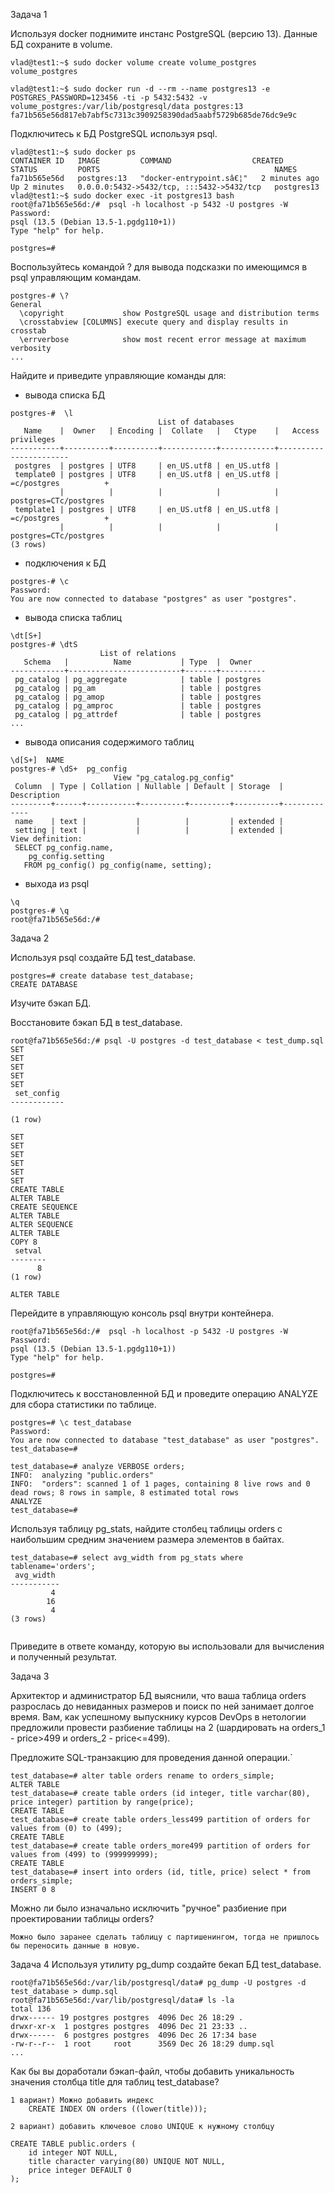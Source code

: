 Задача 1

Используя docker поднимите инстанс PostgreSQL (версию 13). Данные БД сохраните в volume.
```
vlad@test1:~$ sudo docker volume create volume_postgres
volume_postgres

vlad@test1:~$ sudo docker run -d --rm --name postgres13 -e POSTGRES_PASSWORD=123456 -ti -p 5432:5432 -v volume_postgres:/var/lib/postgresql/data postgres:13
fa71b565e56d817eb7abf5c7313c3909258390dad5aabf5729b685de76dc9e9c
```
Подключитесь к БД PostgreSQL используя psql.

```
vlad@test1:~$ sudo docker ps
CONTAINER ID   IMAGE         COMMAND                  CREATED         STATUS         PORTS                                       NAMES
fa71b565e56d   postgres:13   "docker-entrypoint.sâ€¦"   2 minutes ago   Up 2 minutes   0.0.0.0:5432->5432/tcp, :::5432->5432/tcp   postgres13
vlad@test1:~$ sudo docker exec -it postgres13 bash
root@fa71b565e56d:/#  psql -h localhost -p 5432 -U postgres -W
Password: 
psql (13.5 (Debian 13.5-1.pgdg110+1))
Type "help" for help.

postgres=#
```
Воспользуйтесь командой \? для вывода подсказки по имеющимся в psql управляющим командам.
```
postgres-# \?
General
  \copyright             show PostgreSQL usage and distribution terms
  \crosstabview [COLUMNS] execute query and display results in crosstab
  \errverbose            show most recent error message at maximum verbosity
...
```
Найдите и приведите управляющие команды для:

- вывода списка БД
```
postgres-#  \l
                                 List of databases
   Name    |  Owner   | Encoding |  Collate   |   Ctype    |   Access privileges   
-----------+----------+----------+------------+------------+-----------------------
 postgres  | postgres | UTF8     | en_US.utf8 | en_US.utf8 | 
 template0 | postgres | UTF8     | en_US.utf8 | en_US.utf8 | =c/postgres          +
           |          |          |            |            | postgres=CTc/postgres
 template1 | postgres | UTF8     | en_US.utf8 | en_US.utf8 | =c/postgres          +
           |          |          |            |            | postgres=CTc/postgres
(3 rows)
```
- подключения к БД
```
postgres-# \c
Password: 
You are now connected to database "postgres" as user "postgres".
```
- вывода списка таблиц
```
\dt[S+]
postgres-# \dtS
                    List of relations
   Schema   |          Name           | Type  |  Owner   
------------+-------------------------+-------+----------
 pg_catalog | pg_aggregate            | table | postgres
 pg_catalog | pg_am                   | table | postgres
 pg_catalog | pg_amop                 | table | postgres
 pg_catalog | pg_amproc               | table | postgres
 pg_catalog | pg_attrdef              | table | postgres
...

```
- вывода описания содержимого таблиц
```
\d[S+]  NAME  
postgres-# \dS+  pg_config
                       View "pg_catalog.pg_config"
 Column  | Type | Collation | Nullable | Default | Storage  | Description 
---------+------+-----------+----------+---------+----------+-------------
 name    | text |           |          |         | extended | 
 setting | text |           |          |         | extended | 
View definition:
 SELECT pg_config.name,
    pg_config.setting
   FROM pg_config() pg_config(name, setting);
```
- выхода из psql
```
\q
postgres-# \q
root@fa71b565e56d:/# 
```



Задача 2

Используя psql создайте БД test_database.
```
postgres=# create database test_database;
CREATE DATABASE
```
Изучите бэкап БД.

Восстановите бэкап БД в test_database.
```
root@fa71b565e56d:/# psql -U postgres -d test_database < test_dump.sql    
SET
SET
SET
SET
SET
 set_config 
------------
 
(1 row)

SET
SET
SET
SET
SET
SET
CREATE TABLE
ALTER TABLE
CREATE SEQUENCE
ALTER TABLE
ALTER SEQUENCE
ALTER TABLE
COPY 8
 setval 
--------
      8
(1 row)

ALTER TABLE
```

Перейдите в управляющую консоль psql внутри контейнера.
```
root@fa71b565e56d:/#  psql -h localhost -p 5432 -U postgres -W
Password: 
psql (13.5 (Debian 13.5-1.pgdg110+1))
Type "help" for help.

postgres=# 
```

Подключитесь к восстановленной БД и проведите операцию ANALYZE для сбора статистики по таблице.
```
postgres=# \c test_database
Password: 
You are now connected to database "test_database" as user "postgres".
test_database=#

test_database=# analyze VERBOSE orders;
INFO:  analyzing "public.orders"
INFO:  "orders": scanned 1 of 1 pages, containing 8 live rows and 0 dead rows; 8 rows in sample, 8 estimated total rows
ANALYZE
test_database=#
```
Используя таблицу pg_stats, найдите столбец таблицы orders с наибольшим средним значением размера элементов в байтах.
```
test_database=# select avg_width from pg_stats where tablename='orders';
 avg_width 
-----------
         4
        16
         4
(3 rows)


```
Приведите в ответе команду, которую вы использовали для вычисления и полученный результат.

Задача 3

Архитектор и администратор БД выяснили, что ваша таблица orders разрослась до невиданных размеров и поиск по ней занимает долгое время. Вам, как успешному выпускнику курсов DevOps в нетологии предложили провести разбиение таблицы на 2 (шардировать на orders_1 - price>499 и orders_2 - price<=499).

Предложите SQL-транзакцию для проведения данной операции.`
```
test_database=# alter table orders rename to orders_simple;
ALTER TABLE
test_database=# create table orders (id integer, title varchar(80), price integer) partition by range(price);
CREATE TABLE
test_database=# create table orders_less499 partition of orders for values from (0) to (499);
CREATE TABLE
test_database=# create table orders_more499 partition of orders for values from (499) to (999999999);
CREATE TABLE
test_database=# insert into orders (id, title, price) select * from orders_simple;
INSERT 0 8
```
Можно ли было изначально исключить "ручное" разбиение при проектировании таблицы orders?
```
Можно было заранее сделать таблицу с партишенингом, тогда не пришлось бы переносить данные в новую.
```
Задача 4
Используя утилиту pg_dump создайте бекап БД test_database.
```
root@fa71b565e56d:/var/lib/postgresql/data# pg_dump -U postgres -d test_database > dump.sql              
root@fa71b565e56d:/var/lib/postgresql/data# ls -la
total 136
drwx------ 19 postgres postgres  4096 Dec 26 18:29 .
drwxr-xr-x  1 postgres postgres  4096 Dec 21 23:33 ..
drwx------  6 postgres postgres  4096 Dec 26 17:34 base
-rw-r--r--  1 root     root      3569 Dec 26 18:29 dump.sql
...
```

Как бы вы доработали бэкап-файл, чтобы добавить уникальность значения столбца title для таблиц test_database?
```
1 вариант) Можно добавить индекс 
    CREATE INDEX ON orders ((lower(title)));
```
```
2 вариант) добавить ключевое слово UNIQUE к нужному столбцу

CREATE TABLE public.orders (
    id integer NOT NULL,
    title character varying(80) UNIQUE NOT NULL,
    price integer DEFAULT 0
);


```
